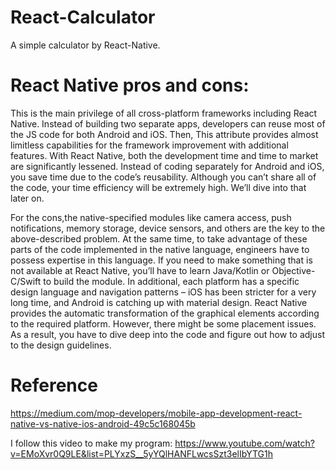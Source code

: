 # React-Calculator

A simple calculator by React-Native. 

# React Native pros and cons:
This is the main privilege of all cross-platform frameworks including React Native. Instead of building two separate apps, developers can reuse most of the JS code for both Android and iOS. Then, This attribute provides almost limitless capabilities for the framework improvement with additional features.
With React Native, both the development time and time to market are significantly lessened. Instead of coding separately for Android and iOS, you save time due to the code’s reusability. Although you can’t share all of the code, your time efficiency will be extremely high. We’ll dive into that later on.

For the cons,the native-specified modules like camera access, push notifications, memory storage, device sensors, and others are the key to the above-described problem. At the same time, to take advantage of these parts of the code implemented in the native language, engineers have to possess expertise in this language. If you need to make something that is not available at React Native, you’ll have to learn Java/Kotlin or Objective-C/Swift to build the module.
In additional, each platform has a specific design language and navigation patterns – iOS has been stricter for a very long time, and Android is catching up with material design. React Native provides the automatic transformation of the graphical elements according to the required platform. However, there might be some placement issues. As a result, you have to dive deep into the code and figure out how to adjust to the design guidelines.


# Reference
https://medium.com/mop-developers/mobile-app-development-react-native-vs-native-ios-android-49c5c168045b

I follow this video to make my program: https://www.youtube.com/watch?v=EMoXvr0Q9LE&list=PLYxzS__5yYQlHANFLwcsSzt3elIbYTG1h


